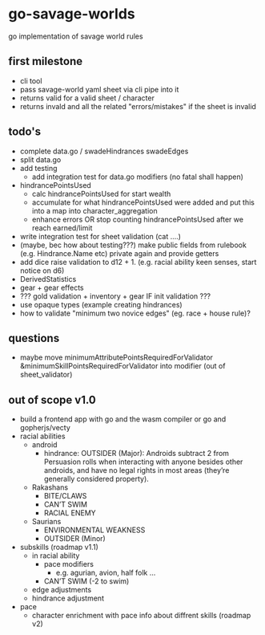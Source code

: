 # go-savage-worlds
go implementation of savage world rules

## first milestone
- cli tool
- pass savage-world yaml sheet via cli pipe into it
- returns valid for a valid sheet / character
- returns invald and all the related "errors/mistakes" if the sheet is invalid

## todo's
- complete data.go / swadeHindrances swadeEdges
- split data.go
- add testing
  - add integration test for data.go modifiers (no fatal shall happen)
- hindrancePointsUsed
	- calc hindrancePointsUsed for start wealth
	- accumulate for what hindrancePointsUsed were added and put this into a map into character_aggregation
  - enhance errors OR stop counting hindrancePointsUsed after we reach earned/limit
- write integration test for sheet validation (cat ....)
- (maybe, bec how about testing???) make public fields from rulebook (e.g. Hindrance.Name etc) private again and provide getters
- add dice raise validation to d12 + 1. (e.g. racial ability keen senses, start notice on d6)
- DerivedStatistics
- gear + gear effects
- ??? gold validation + inventory + gear IF init validation ???
- use opaque types (example creating hindrances)
- how to validate "minimum two novice edges" (eg. race + house rule)?

## questions
- maybe move minimumAttributePointsRequiredForValidator &minimumSkillPointsRequiredForValidator into modifier (out of sheet_validator)

## out of scope v1.0
- build a frontend app with go and the wasm compiler or go and gopherjs/vecty
- racial abilities
  - android
    - hindrance: OUTSIDER (Major): Androids subtract 2 from Persuasion rolls when interacting with anyone besides other androids, and have no legal rights in most areas (they’re generally considered property).
  - Rakashans
    - BITE/CLAWS
    - CAN’T SWIM
    - RACIAL ENEMY
  - Saurians
    - ENVIRONMENTAL WEAKNESS
    - OUTSIDER (Minor)
- subskills (roadmap v1.1)
  - in racial ability
    - pace modifiers
      - e.g. agurian, avion, half folk ...
    - CAN’T SWIM (-2 to swim)
  - edge adjustments
  - hindrance adjustment
- pace
  - character enrichment with pace info about diffrent skills (roadmap v2)
